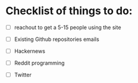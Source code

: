 Checklist of things to do:
============================

- [ ] reachout to get a 5-15 people using the site 
- [ ] Existing Github repositories emails
- [ ] Hackernews
- [ ] Reddit programming
- [ ] Twitter

